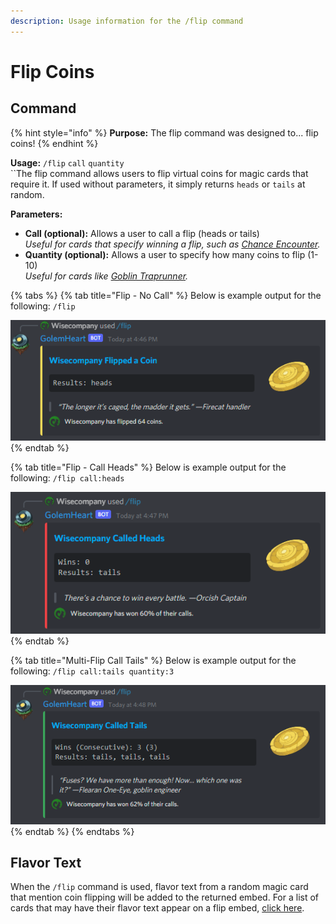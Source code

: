 ```yaml
---
description: Usage information for the /flip command
---
```


# Flip Coins

## Command

{% hint style="info" %}
**Purpose:** The flip command was designed to... flip coins!
{% endhint %}

**Usage:** `/flip` `call` `quantity`\
``The flip command allows users to flip virtual coins for magic cards that require it. If used without parameters, it simply returns `heads` or `tails` at random.

**Parameters:**

* **Call (optional):** Allows a user to call a flip (heads or tails)\
  _Useful for cards that specify winning a flip, such as_ [_Chance Encounter_](https://scryfall.com/card/mh2/277/chance-encounter)_._
* **Quantity (optional):** Allows a user to specify how many coins to flip (1-10)\
  _Useful for cards like_ [_Goblin Traprunner_](https://scryfall.com/card/mh2/130/goblin-traprunner)_._

{% tabs %}
{% tab title="Flip - No Call" %}
Below is example output for the following: `/flip`

![](<../.gitbook/assets/Screenshot 2022-01-16 164659.png>)
{% endtab %}

{% tab title="Flip - Call Heads" %}
Below is example output for the following: `/flip call:heads`

![](<../.gitbook/assets/Screenshot 2022-01-16 164800.png>)
{% endtab %}

{% tab title="Multi-Flip Call Tails" %}
Below is example output for the following: `/flip call:tails quantity:3`

![](<../.gitbook/assets/Screenshot 2022-01-16 164856.png>)
{% endtab %}
{% endtabs %}

## Flavor Text

When the `/flip` command is used, flavor text from a random magic card that mention coin flipping will be added to the returned embed. For a list of cards that may have their flavor text appear on a flip embed, [click here](https://scryfall.com/search?q=%28o%3A%22flip+a+coin%22+OR+o%3A%22coin+flip%22+OR+o%3A%22flips+a+coin%22+OR+o%3A%22coins%22%29+has%3Aflavor\&as=grid\&order=name).
